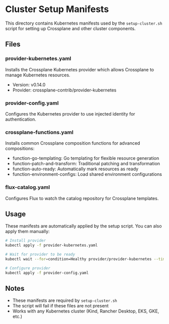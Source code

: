 # Cluster Setup Manifests

This directory contains Kubernetes manifests used by the `setup-cluster.sh` script for setting up Crossplane and other cluster components.

## Files

### provider-kubernetes.yaml
Installs the Crossplane Kubernetes provider which allows Crossplane to manage Kubernetes resources.
- Version: v0.14.0
- Provider: crossplane-contrib/provider-kubernetes

### provider-config.yaml
Configures the Kubernetes provider to use injected identity for authentication.

### crossplane-functions.yaml
Installs common Crossplane composition functions for advanced compositions:
- function-go-templating: Go templating for flexible resource generation
- function-patch-and-transform: Traditional patching and transformation
- function-auto-ready: Automatically mark resources as ready
- function-environment-configs: Load shared environment configurations

### flux-catalog.yaml
Configures Flux to watch the catalog repository for Crossplane templates.

## Usage

These manifests are automatically applied by the setup script. You can also apply them manually:

```bash
# Install provider
kubectl apply -f provider-kubernetes.yaml

# Wait for provider to be ready
kubectl wait --for=condition=Healthy provider/provider-kubernetes --timeout=300s

# Configure provider
kubectl apply -f provider-config.yaml
```

## Notes

- These manifests are required by `setup-cluster.sh`
- The script will fail if these files are not present
- Works with any Kubernetes cluster (Kind, Rancher Desktop, EKS, GKE, etc.)